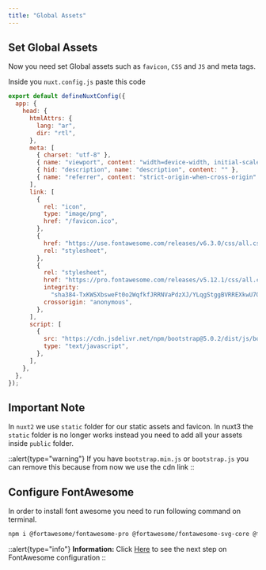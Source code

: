 ```yaml
---
title: "Global Assets"
---
```


## Set Global Assets

Now you need set Global assets such as `favicon`, `CSS` and `JS` and meta tags.

Inside you `nuxt.config.js` paste this code

```js
export default defineNuxtConfig({
  app: {
    head: {
      htmlAttrs: {
        lang: "ar",
        dir: "rtl",
      },
      meta: [
        { charset: "utf-8" },
        { name: "viewport", content: "width=device-width, initial-scale=1" },
        { hid: "description", name: "description", content: "" },
        { name: "referrer", content: "strict-origin-when-cross-origin" },
      ],
      link: [
        {
          rel: "icon",
          type: "image/png",
          href: "/favicon.ico",
        },
        {
          href: "https://use.fontawesome.com/releases/v6.3.0/css/all.css",
          rel: "stylesheet",
        },
        {
          rel: "stylesheet",
          href: "https://pro.fontawesome.com/releases/v5.12.1/css/all.css",
          integrity:
            "sha384-TxKWSXbsweFt0o2WqfkfJRRNVaPdzXJ/YLqgStggBVRREXkwU7OKz+xXtqOU4u8+",
          crossorigin: "anonymous",
        },
      ],
      script: [
        {
          src: "https://cdn.jsdelivr.net/npm/bootstrap@5.0.2/dist/js/bootstrap.bundle.min.js",
          type: "text/javascript",
        },
      ],
    },
  },
});
```

## Important Note

In `nuxt2` we use `static` folder for our static assets and favicon. In nuxt3 the `static` folder is no longer works instead you need to add all your assets inside `public` folder.

::alert{type="warning"}
If you have `bootstrap.min.js` or `bootstrap.js` you can remove this because from now we use the cdn link
::

## Configure FontAwesome

In order to install font awesome you need to run following command on terminal.

```bash
npm i @fortawesome/fontawesome-pro @fortawesome/fontawesome-svg-core @fortawesome/free-brands-svg-icons @fortawesome/free-regular-svg-icons @fortawesome/free-solid-svg-icons @fortawesome/pro-regular-svg-icons @fortawesome/pro-solid-svg-icons @fortawesome/vue-fontawesome @nuxtjs/fontawesome
```

::alert{type="info"}
**Information:** Click [Here](/plugins/font-awesome) to see the next step on FontAwesome configuration
::
